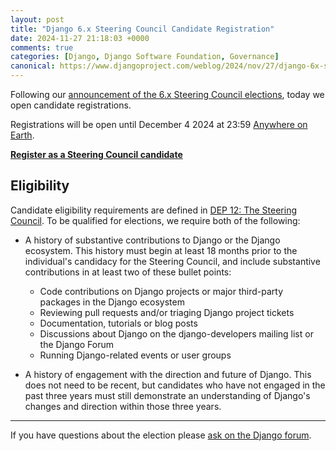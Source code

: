 ```yaml
---
layout: post
title: "Django 6.x Steering Council Candidate Registration"
date: 2024-11-27 21:18:03 +0000
comments: true
categories: [Django, Django Software Foundation, Governance]
canonical: https://www.djangoproject.com/weblog/2024/nov/27/django-6x-steering-council-candidate-registration/
---
```


Following our [announcement of the 6.x Steering Council elections](https://www.djangoproject.com/weblog/2024/nov/21/announcing-the-6x-steering-council-elections/), today we open candidate registrations.

<!-- more -->

Registrations will be open until December 4 2024 at 23:59 [Anywhere on Earth](https://www.timeanddate.com/time/zones/aoe).

[**Register as a Steering Council candidate**](https://docs.google.com/forms/d/e/1FAIpQLSeiBMlGspTw7hZ3rGvWisLSIrnGYKJECMYr1fSCNULAI5A7gw/viewform)

## Eligibility

Candidate eligibility requirements are defined in [DEP 12: The Steering Council](https://github.com/django/deps/blob/main/final/0012-steering-council.rst#specification). To be qualified for elections, we require both of the following:

- A history of substantive contributions to Django or the Django ecosystem. This history must begin at least 18 months prior to the individual's candidacy for the Steering Council, and include substantive contributions in at least two of these bullet points:

  - Code contributions on Django projects or major third-party packages in the Django ecosystem
  - Reviewing pull requests and/or triaging Django project tickets
  - Documentation, tutorials or blog posts
  - Discussions about Django on the django-developers mailing list or the Django Forum
  - Running Django-related events or user groups

- A history of engagement with the direction and future of Django. This does not need to be recent, but candidates who have not engaged in the past three years must still demonstrate an understanding of Django's changes and direction within those three years.

---

If you have questions about the election please [ask on the Django forum](https://forum.djangoproject.com/t/announcing-the-6-x-steering-council-elections/36630).
